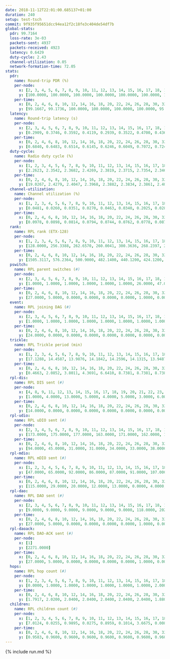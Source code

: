 ```yaml
---
date: 2018-11-12T22:01:00.685137+01:00
duration: 240
setup: test-tsch
commit: 9f935f95651dcc94ea12f2c18fe3c404de54df7b
global-stats:
  pdr: 99.7164
  loss-rate: 3e-03
  packets-sent: 4937
  packets-received: 4923
  latency: 0.6429
  duty-cycle: 2.43
  channel-utilization: 0.05
  network-formation-time: 72.05
stats:
  pdr:
    name: Round-trip PDR (%)
    per-node:
      x: [2, 3, 4, 5, 6, 7, 8, 9, 10, 11, 12, 13, 14, 15, 16, 17, 18, 19, 20, 21, 22, 23, 24, 25]
      y: [100.0000, 100.0000, 100.0000, 100.0000, 100.0000, 100.0000, 100.0000, 100.0000, 100.0000, 100.0000, 99.1150, 100.0000, 99.4444, 100.0000, 100.0000, 98.9247, 99.5238, 99.5283, 100.0000, 99.5536, 100.0000, 98.2955, 99.0196, 99.5349]
    per-time:
      x: [0, 2, 4, 6, 8, 10, 12, 14, 16, 18, 20, 22, 24, 26, 28, 30, 32, 34, 36, 38, 40, 42, 44, 46, 48, 50, 52, 54, 56, 58, 60, 62, 64, 66, 68, 70, 72, 74, 76, 78, 80, 82]
      y: [99.1667, 99.1736, 100.0000, 100.0000, 100.0000, 100.0000, 95.8333, 100.0000, 95.8333, 100.0000, 100.0000, 100.0000, 100.0000, 99.1667, 100.0000, 100.0000, 100.0000, 100.0000, 100.0000, 99.1667, 100.0000, 100.0000, 100.0000, 100.0000, 100.0000, 100.0000, 100.0000, 100.0000, 100.0000, 100.0000, 100.0000, 100.0000, 100.0000, 100.0000, 100.0000, 100.0000, 100.0000, 100.0000, 100.0000, 100.0000, 100.0000, 100.0000]
  latency:
    name: Round-trip latency (s)
    per-node:
      x: [2, 3, 4, 5, 6, 7, 8, 9, 10, 11, 12, 13, 14, 15, 16, 17, 18, 19, 20, 21, 22, 23, 24, 25]
      y: [0.2909, 0.3746, 0.3592, 0.4119, 0.2939, 0.3522, 0.4700, 0.4365, 0.2746, 0.6470, 0.5311, 0.5537, 0.7652, 0.6480, 0.6055, 0.8280, 0.8929, 0.8712, 0.7733, 0.8921, 0.9397, 1.1043, 1.0934, 1.0947]
    per-time:
      x: [0, 2, 4, 6, 8, 10, 12, 14, 16, 18, 20, 22, 24, 26, 28, 30, 32, 34, 36, 38, 40, 42, 44, 46, 48, 50, 52, 54, 56, 58, 60, 62, 64, 66, 68, 70, 72, 74, 76, 78, 80, 82]
      y: [0.6840, 0.6483, 0.6514, 0.6145, 0.6246, 0.6049, 0.7072, 0.7244, 0.6780, 0.7000, 0.6380, 0.6536, 0.6919, 0.6854, 0.7438, 0.6715, 0.6943, 0.6326, 0.6768, 0.5961, 0.5762, 0.5664, 0.5972, 0.6198, 0.5823, 0.6870, 0.6001, 0.5678, 0.6322, 0.6274, 0.6258, 0.6491, 0.6159, 0.6704, 0.5942, 0.6575, 0.6254, 0.6241, 0.6620, 0.6664, 0.6041, 0.5926]
  duty-cycle:
    name: Radio duty cycle (%)
    per-node:
      x: [1, 2, 3, 4, 5, 6, 7, 8, 9, 10, 11, 12, 13, 14, 15, 16, 17, 18, 19, 20, 21, 22, 23, 24, 25]
      y: [2.2623, 2.3542, 2.3682, 2.4269, 2.3819, 2.3715, 2.7354, 2.3467, 2.4622, 2.5274, 2.4298, 2.4623, 2.4246, 2.4214, 2.5495, 2.5717, 2.3936, 2.4605, 2.4341, 2.5126, 2.4600, 2.5052, 2.6004, 2.5023, 2.6115]
    per-time:
      x: [0, 2, 4, 6, 8, 10, 12, 14, 16, 18, 20, 22, 24, 26, 28, 30, 32, 34, 36, 38, 40, 42, 44, 46, 48, 50, 52, 54, 56, 58, 60, 62, 64, 66, 68, 70, 72, 74, 76, 78, 80, 82, 84, 86, 88, 90, 92, 94, 96, 98, 100, 102, 104, 106, 108, 110, 112, 114, 116, 118, 120, 122, 124, 126, 128, 130, 132, 134, 136, 138, 140, 142, 144, 146, 148, 150, 152, 154, 156, 158, 160, 162, 164, 166, 168, 170, 172, 174, 176, 178, 180, 182, 184, 186, 188, 190, 192, 194, 196, 198, 200, 202, 204, 206, 208, 210, 212, 214, 216, 218, 220, 222, 224, 226, 228, 230, 232, 234, 236, 238, 240]
      y: [19.0267, 2.4279, 2.4047, 2.3968, 2.3882, 2.3834, 2.3861, 2.4015, 2.3857, 2.3811, 2.3914, 2.3962, 2.3954, 2.3974, 2.4389, 2.4155, 2.3976, 2.4059, 2.3897, 2.3978, 2.3837, 2.3669, 2.3829, 2.3875, 2.3791, 2.3883, 2.3953, 2.3769, 2.3782, 2.3954, 2.3846, 2.4011, 2.3924, 2.3967, 2.3915, 2.3866, 2.3880, 2.3781, 2.3951, 2.3932, 2.3845, 2.2679, 2.1859, 2.2321, 2.3992, 2.4214, 2.4453, 2.4992, 2.5446, 2.5211, 2.5419, 2.5906, 2.5934, 2.5540, 2.5698, 2.4925, 2.4691, 2.3981, 2.2817, 2.2684, 2.2662, 2.2643, 2.2656, 2.2584, 2.2669, 2.2636, 2.2518, 2.2592, 2.2560, 2.2579, 2.2651, 2.2841, 2.2635, 2.2625, 2.2564, 2.2550, 2.2626, 2.2583, 2.2537, 2.2620, 2.2613, 2.2603, 2.2661, 2.2578, 2.2527, 2.2753, 2.2678, 2.2589, 2.2622, 2.2651, 2.2681, 2.2608, 2.2607, 2.2573, 2.2638, 2.2584, 2.2619, 2.2643, 2.2636, 2.2624, 2.2736, 2.2560, 2.2521, 2.2605, 2.2604, 2.2605, 2.2599, 2.2642, 2.2644, 2.2598, 2.2570, 2.2556, 2.2637, 2.2550, 2.2775, 2.2586, 2.2630, 2.2698, 2.2615, 2.2562, 2.2666]
  channel-utilization:
    name: Channel utilization (%)
    per-node:
      x: [1, 2, 3, 4, 5, 6, 7, 8, 9, 10, 11, 12, 13, 14, 15, 16, 17, 18, 19, 20, 21, 22, 23, 24, 25]
      y: [0.0481, 0.0260, 0.0351, 0.0270, 0.0463, 0.0340, 0.2025, 0.0289, 0.0318, 0.0637, 0.0309, 0.0707, 0.0523, 0.0361, 0.0462, 0.0845, 0.0393, 0.0672, 0.0315, 0.0319, 0.0419, 0.0334, 0.0267, 0.0267, 0.0260]
    per-time:
      x: [0, 2, 4, 6, 8, 10, 12, 14, 16, 18, 20, 22, 24, 26, 28, 30, 32, 34, 36, 38, 40, 42, 44, 46, 48, 50, 52, 54, 56, 58, 60, 62, 64, 66, 68, 70, 72, 74, 76, 78, 80, 82, 84, 86, 88, 90, 92, 94, 96, 98, 100, 102, 104, 106, 108, 110, 112, 114, 116, 118, 120, 122, 124, 126, 128, 130, 132, 134, 136, 138, 140, 142, 144, 146, 148, 150, 152, 154, 156, 158, 160, 162, 164, 166, 168, 170, 172, 174, 176, 178, 180, 182, 184, 186, 188, 190, 192, 194, 196, 198, 200, 202, 204, 206, 208, 210, 212, 214, 216, 218, 220, 222, 224, 226, 228, 230, 232, 234, 236, 238, 240]
      y: [0.0978, 0.0898, 0.0814, 0.0794, 0.0744, 0.0762, 0.0778, 0.0872, 0.0775, 0.0794, 0.0798, 0.0812, 0.0817, 0.0798, 0.0992, 0.0899, 0.0811, 0.0860, 0.0805, 0.0817, 0.0770, 0.0687, 0.0760, 0.0775, 0.0749, 0.0773, 0.0815, 0.0751, 0.0747, 0.0829, 0.0774, 0.0843, 0.0789, 0.0830, 0.0805, 0.0787, 0.0792, 0.0753, 0.0835, 0.0806, 0.0755, 0.0468, 0.0157, 0.0395, 0.0692, 0.0801, 0.0848, 0.1080, 0.1247, 0.1223, 0.1312, 0.1516, 0.1564, 0.1364, 0.1414, 0.1104, 0.0988, 0.0641, 0.0210, 0.0189, 0.0182, 0.0178, 0.0215, 0.0182, 0.0192, 0.0183, 0.0161, 0.0176, 0.0168, 0.0182, 0.0197, 0.0272, 0.0188, 0.0191, 0.0180, 0.0171, 0.0199, 0.0179, 0.0166, 0.0183, 0.0186, 0.0184, 0.0196, 0.0176, 0.0169, 0.0247, 0.0223, 0.0180, 0.0190, 0.0194, 0.0213, 0.0185, 0.0197, 0.0181, 0.0206, 0.0186, 0.0192, 0.0194, 0.0187, 0.0192, 0.0231, 0.0180, 0.0162, 0.0190, 0.0193, 0.0184, 0.0189, 0.0192, 0.0190, 0.0184, 0.0181, 0.0173, 0.0200, 0.0169, 0.0256, 0.0174, 0.0186, 0.0220, 0.0197, 0.0177, 0.0207]
  rank:
    name: RPL rank (ETX-128)
    per-node:
      x: [1, 2, 3, 4, 5, 6, 7, 8, 9, 10, 11, 12, 13, 14, 15, 16, 17, 18, 19, 20, 21, 22, 23, 24, 25]
      y: [128.0000, 256.3388, 262.6570, 260.0041, 300.3636, 268.2397, 271.0620, 5622.4688, 9286.3981, 290.9876, 7149.6109, 5086.9101, 6472.4880, 9444.1498, 7741.4473, 2457.3205, 6835.2968, 6944.8547, 4538.0323, 10019.4877, 3775.5265, 8643.9316, 8103.8927, 8636.5248, 9759.6013]
    per-time:
      x: [0, 2, 4, 6, 8, 10, 12, 14, 16, 18, 20, 22, 24, 26, 28, 30, 32, 34, 36, 38, 40, 42, 44, 46, 48, 50, 52, 54, 56, 58, 60, 62, 64, 66, 68, 70, 72, 74, 76, 78, 80, 82, 84, 86, 88, 90, 92, 94, 96, 98, 100, 102, 104, 106, 108, 110, 112, 114, 116, 118, 120, 122, 124, 126, 128, 130, 132, 134, 136, 138, 140, 142, 144, 146, 148, 150, 152, 154, 156, 158, 160, 162, 164, 166, 168, 170, 172, 174, 176, 178, 180, 182, 184, 186, 188, 190, 192, 194, 196, 198, 200, 202, 204, 206, 208, 210, 212, 214, 216, 218, 220, 222, 224, 226, 228, 230, 232, 234, 236, 238, 240]
      y: [1505.3117, 576.2364, 500.9000, 482.1400, 440.1200, 424.1200, 428.1765, 478.6600, 464.3137, 486.7843, 493.3600, 490.2453, 472.2000, 477.9608, 455.4423, 455.6000, 456.9200, 453.4510, 438.0577, 435.5769, 424.6400, 423.5882, 423.3200, 425.4902, 420.5000, 419.6000, 416.4000, 419.1200, 420.7200, 418.1400, 417.2800, 428.8235, 421.1200, 421.5098, 417.7800, 417.6200, 417.8000, 416.3200, 419.5882, 420.0000, 421.1000, 223.2727, 168.8768, 1800.5442, 2859.1071, 4324.2517, 19478.1685, 17567.2427, 20085.2478, 22199.3684, 20359.6094, 23375.4459, 23989.1224, 23322.5597, 25875.2411, 25612.3950, 31221.3909, 4744.0260, 478.9600, 473.6400, 471.7600, 469.4800, 463.9259, 461.8600, 461.0200, 458.3000, 457.0600, 456.7400, 455.3000, 454.6863, 451.2400, 447.6800, 447.4600, 455.5577, 444.7600, 443.6800, 442.7800, 441.6471, 441.3600, 441.0200, 439.8400, 439.0800, 437.9600, 436.3400, 437.2800, 442.7647, 434.4314, 432.5600, 431.6400, 434.9020, 431.4200, 430.7000, 432.3462, 430.6667, 428.9804, 430.0769, 422.0196, 419.1800, 418.9600, 418.6000, 419.1200, 419.4000, 421.1176, 422.5385, 419.4000, 420.6800, 421.2400, 421.2200, 421.6000, 421.2800, 421.8200, 422.6400, 425.1400, 429.7692, 424.1200, 423.2000, 426.5686, 432.4423, 426.7843, 422.1600, 421.5600]
  pswitch:
    name: RPL parent switches (#)
    per-node:
      x: [2, 3, 4, 5, 6, 7, 8, 9, 10, 11, 12, 13, 14, 15, 16, 17, 18, 19, 20, 21, 22, 23, 24, 25]
      y: [1.0000, 1.0000, 1.0000, 1.0000, 1.0000, 1.0000, 26.0000, 47.0000, 1.0000, 40.0000, 21.0000, 28.0000, 47.0000, 41.0000, 11.0000, 41.0000, 32.0000, 24.0000, 43.0000, 14.0000, 35.0000, 28.0000, 35.0000, 33.0000]
    per-time:
      x: [0, 2, 4, 6, 8, 10, 12, 14, 16, 18, 20, 22, 24, 26, 28, 30, 32, 34, 36, 38, 40, 42, 44, 46, 48, 50, 52, 54, 56, 58, 60, 62, 64, 66, 68, 70, 72, 74, 76, 78, 80, 82, 84, 86, 88, 90, 92, 94, 96, 98, 100, 102, 104, 106, 108, 110, 112, 114, 116, 118, 120, 122, 124, 126, 128, 130, 132, 134, 136, 138, 140, 142, 144, 146, 148, 150, 152, 154, 156, 158, 160, 162, 164, 166, 168, 170, 172, 174, 176, 178, 180, 182, 184, 186, 188, 190, 192, 194, 196, 198, 200, 202, 204, 206, 208, 210, 212, 214, 216, 218, 220, 222, 224, 226, 228, 230, 232, 234, 236]
      y: [27.0000, 5.0000, 0.0000, 0.0000, 0.0000, 0.0000, 1.0000, 0.0000, 1.0000, 1.0000, 0.0000, 3.0000, 0.0000, 1.0000, 2.0000, 0.0000, 0.0000, 1.0000, 2.0000, 2.0000, 0.0000, 1.0000, 0.0000, 1.0000, 0.0000, 0.0000, 0.0000, 0.0000, 0.0000, 0.0000, 0.0000, 1.0000, 0.0000, 1.0000, 0.0000, 0.0000, 0.0000, 0.0000, 1.0000, 0.0000, 0.0000, 0.0000, 0.0000, 5.0000, 16.0000, 16.0000, 17.0000, 29.0000, 32.0000, 33.0000, 46.0000, 51.0000, 48.0000, 45.0000, 48.0000, 35.0000, 31.0000, 23.0000, 0.0000, 0.0000, 0.0000, 0.0000, 4.0000, 0.0000, 0.0000, 0.0000, 0.0000, 0.0000, 0.0000, 1.0000, 0.0000, 0.0000, 0.0000, 2.0000, 0.0000, 0.0000, 0.0000, 1.0000, 0.0000, 0.0000, 0.0000, 0.0000, 0.0000, 0.0000, 0.0000, 1.0000, 1.0000, 0.0000, 0.0000, 1.0000, 0.0000, 0.0000, 2.0000, 1.0000, 1.0000, 2.0000, 1.0000, 0.0000, 0.0000, 0.0000, 0.0000, 0.0000, 1.0000, 2.0000, 0.0000, 0.0000, 0.0000, 0.0000, 0.0000, 0.0000, 0.0000, 0.0000, 0.0000, 2.0000, 0.0000, 0.0000, 1.0000, 2.0000, 1.0000]
  event:
    name: RPL joining DAG (#)
    per-node:
      x: [2, 3, 4, 5, 6, 7, 8, 9, 10, 11, 12, 13, 14, 15, 16, 17, 18, 19, 20, 21, 22, 23, 24, 25]
      y: [1.0000, 1.0000, 1.0000, 1.0000, 1.0000, 1.0000, 1.0000, 1.0000, 1.0000, 1.0000, 1.0000, 1.0000, 1.0000, 1.0000, 1.0000, 1.0000, 1.0000, 1.0000, 1.0000, 1.0000, 1.0000, 2.0000, 2.0000, 2.0000]
    per-time:
      x: [0, 2, 4, 6, 8, 10, 12, 14, 16, 18, 20, 22, 24, 26, 28, 30, 32, 34, 36, 38, 40, 42, 44, 46, 48, 50, 52, 54, 56, 58, 60, 62, 64, 66, 68, 70, 72, 74, 76, 78, 80, 82, 84, 86, 88, 90, 92, 94, 96, 98, 100, 102, 104, 106, 108, 110, 112, 114]
      y: [24.0000, 0.0000, 0.0000, 0.0000, 0.0000, 0.0000, 0.0000, 0.0000, 0.0000, 0.0000, 0.0000, 0.0000, 0.0000, 0.0000, 0.0000, 0.0000, 0.0000, 0.0000, 0.0000, 0.0000, 0.0000, 0.0000, 0.0000, 0.0000, 0.0000, 0.0000, 0.0000, 0.0000, 0.0000, 0.0000, 0.0000, 0.0000, 0.0000, 0.0000, 0.0000, 0.0000, 0.0000, 0.0000, 0.0000, 0.0000, 0.0000, 0.0000, 0.0000, 0.0000, 0.0000, 0.0000, 0.0000, 0.0000, 0.0000, 0.0000, 0.0000, 0.0000, 0.0000, 0.0000, 0.0000, 0.0000, 0.0000, 3.0000]
  trickle:
    name: RPL Trickle period (min)
    per-node:
      x: [1, 2, 3, 4, 5, 6, 7, 8, 9, 10, 11, 12, 13, 14, 15, 16, 17, 18, 19, 20, 21, 22, 23, 24, 25]
      y: [17.1288, 14.4587, 13.9876, 14.1842, 14.2596, 14.1315, 13.9487, 11.7819, 16.0833, 13.9191, 11.0032, 12.3275, 11.7299, 10.2636, 11.1122, 13.5010, 11.1779, 11.4799, 12.2442, 10.5278, 12.8385, 11.0105, 11.9677, 11.2489, 15.9515]
    per-time:
      x: [0, 2, 4, 6, 8, 10, 12, 14, 16, 18, 20, 22, 24, 26, 28, 30, 32, 34, 36, 38, 40, 42, 44, 46, 48, 50, 52, 54, 56, 58, 60, 62, 64, 66, 68, 70, 72, 74, 76, 78, 80, 82, 84, 86, 88, 90, 92, 94, 96, 98, 100, 102, 104, 106, 108, 110, 112, 114, 116, 118, 120, 122, 124, 126, 128, 130, 132, 134, 136, 138, 140, 142, 144, 146, 148, 150, 152, 154, 156, 158, 160, 162, 164, 166, 168, 170, 172, 174, 176, 178, 180, 182, 184, 186, 188, 190, 192, 194, 196, 198, 200, 202, 204, 206, 208, 210, 212, 214, 216, 218, 220, 222, 224, 226, 228, 230, 232, 234, 236, 238, 240]
      y: [0.4663, 2.0852, 3.8011, 4.3691, 6.6410, 8.7381, 8.7381, 8.7381, 10.2802, 17.4763, 17.4763, 17.4763, 17.4763, 17.4763, 17.4763, 17.4763, 17.4763, 17.4763, 17.4763, 17.4763, 17.4763, 17.4763, 17.4763, 17.4763, 17.4763, 17.4763, 17.4763, 17.4763, 17.4763, 17.4763, 17.4763, 17.4763, 17.4763, 17.4763, 17.4763, 17.4763, 17.4763, 17.4763, 17.4763, 17.4763, 17.4763, 17.4763, 17.4763, 16.8607, 15.5457, 14.0429, 4.1044, 3.5194, 3.3626, 3.3624, 2.8272, 2.6984, 2.2639, 1.7474, 1.6655, 1.6212, 1.5974, 1.0719, 2.2501, 3.9322, 4.5438, 7.1653, 8.7381, 8.7381, 8.9129, 11.5343, 17.4763, 17.4763, 17.4763, 17.4763, 17.4763, 17.4763, 17.4763, 17.4763, 17.4763, 17.4763, 17.4763, 17.4763, 17.4763, 17.4763, 17.4763, 17.4763, 17.4763, 17.4763, 17.4763, 17.4763, 17.4763, 17.4763, 17.4763, 17.4763, 17.4763, 17.4763, 17.4763, 17.4763, 17.4763, 17.4763, 17.4763, 17.4763, 17.4763, 17.4763, 17.4763, 17.4763, 17.4763, 17.4763, 17.4763, 17.4763, 17.4763, 17.4763, 17.4763, 17.4763, 17.4763, 17.4763, 17.4763, 17.4763, 17.4763, 17.4763, 17.4763, 17.4763, 17.4763, 17.4763, 17.4763]
  rpl-dis:
    name: RPL DIS sent (#)
    per-node:
      x: [4, 8, 9, 11, 12, 13, 14, 15, 16, 17, 18, 19, 20, 21, 22, 23, 24, 25]
      y: [1.0000, 4.0000, 13.0000, 5.0000, 4.0000, 5.0000, 3.0000, 6.0000, 3.0000, 2.0000, 4.0000, 9.0000, 9.0000, 9.0000, 15.0000, 23.0000, 23.0000, 24.0000]
    per-time:
      x: [0, 2, 4, 6, 8, 10, 12, 14, 16, 18, 20, 22, 24, 26, 28, 30, 32, 34, 36, 38, 40, 42, 44, 46, 48, 50, 52, 54, 56, 58, 60, 62, 64, 66, 68, 70, 72, 74, 76, 78, 80, 82, 84, 86, 88, 90, 92, 94, 96, 98, 100, 102, 104, 106, 108, 110, 112, 114]
      y: [14.0000, 0.0000, 0.0000, 0.0000, 0.0000, 0.0000, 0.0000, 0.0000, 0.0000, 0.0000, 0.0000, 0.0000, 0.0000, 0.0000, 0.0000, 0.0000, 0.0000, 0.0000, 0.0000, 0.0000, 0.0000, 0.0000, 0.0000, 0.0000, 0.0000, 0.0000, 0.0000, 0.0000, 0.0000, 0.0000, 0.0000, 0.0000, 0.0000, 0.0000, 0.0000, 0.0000, 0.0000, 0.0000, 0.0000, 0.0000, 0.0000, 0.0000, 0.0000, 3.0000, 4.0000, 1.0000, 2.0000, 3.0000, 6.0000, 2.0000, 6.0000, 7.0000, 6.0000, 23.0000, 24.0000, 22.0000, 32.0000, 7.0000]
  rpl-udio:
    name: RPL uDIO sent (#)
    per-node:
      x: [2, 3, 4, 5, 6, 7, 8, 9, 10, 11, 12, 13, 14, 15, 16, 17, 18, 19, 20, 21, 22, 23, 24, 25]
      y: [173.0000, 175.0000, 177.0000, 163.0000, 171.0000, 162.0000, 187.0000, 195.0000, 166.0000, 187.0000, 184.0000, 208.0000, 198.0000, 211.0000, 161.0000, 183.0000, 173.0000, 171.0000, 187.0000, 163.0000, 178.0000, 175.0000, 157.0000, 160.0000]
    per-time:
      x: [0, 2, 4, 6, 8, 10, 12, 14, 16, 18, 20, 22, 24, 26, 28, 30, 32, 34, 36, 38, 40, 42, 44, 46, 48, 50, 52, 54, 56, 58, 60, 62, 64, 66, 68, 70, 72, 74, 76, 78, 80, 82, 84, 86, 88, 90, 92, 94, 96, 98, 100, 102, 104, 106, 108, 110, 112, 114, 116, 118, 120, 122, 124, 126, 128, 130, 132, 134, 136, 138, 140, 142, 144, 146, 148, 150, 152, 154, 156, 158, 160, 162, 164, 166, 168, 170, 172, 174, 176, 178, 180, 182, 184, 186, 188, 190, 192, 194, 196, 198, 200, 202, 204, 206, 208, 210, 212, 214, 216, 218, 220, 222, 224, 226, 228, 230, 232, 234, 236, 238, 240]
      y: [94.0000, 45.0000, 31.0000, 31.0000, 34.0000, 33.0000, 38.0000, 37.0000, 32.0000, 37.0000, 34.0000, 32.0000, 33.0000, 33.0000, 38.0000, 35.0000, 32.0000, 30.0000, 34.0000, 33.0000, 33.0000, 34.0000, 32.0000, 32.0000, 34.0000, 31.0000, 33.0000, 29.0000, 31.0000, 32.0000, 32.0000, 34.0000, 36.0000, 33.0000, 27.0000, 34.0000, 32.0000, 34.0000, 33.0000, 36.0000, 32.0000, 32.0000, 35.0000, 36.0000, 34.0000, 47.0000, 35.0000, 53.0000, 51.0000, 49.0000, 56.0000, 31.0000, 29.0000, 45.0000, 42.0000, 26.0000, 28.0000, 54.0000, 31.0000, 35.0000, 30.0000, 31.0000, 38.0000, 31.0000, 40.0000, 33.0000, 31.0000, 38.0000, 28.0000, 34.0000, 38.0000, 28.0000, 33.0000, 29.0000, 35.0000, 35.0000, 36.0000, 33.0000, 29.0000, 36.0000, 32.0000, 39.0000, 38.0000, 35.0000, 31.0000, 34.0000, 37.0000, 37.0000, 36.0000, 48.0000, 38.0000, 29.0000, 36.0000, 32.0000, 31.0000, 34.0000, 29.0000, 47.0000, 33.0000, 38.0000, 33.0000, 32.0000, 36.0000, 31.0000, 34.0000, 37.0000, 40.0000, 31.0000, 34.0000, 31.0000, 33.0000, 34.0000, 51.0000, 29.0000, 31.0000, 32.0000, 34.0000, 36.0000, 29.0000, 44.0000, 14.0000]
  rpl-mdio:
    name: RPL mDIO sent (#)
    per-node:
      x: [1, 2, 3, 4, 5, 6, 7, 8, 9, 10, 11, 12, 13, 14, 15, 16, 17, 18, 19, 20, 21, 22, 23, 24, 25]
      y: [47.0000, 65.0000, 92.0000, 86.0000, 87.0000, 91.0000, 107.0000, 58.0000, 26.0000, 114.0000, 40.0000, 69.0000, 61.0000, 27.0000, 38.0000, 88.0000, 40.0000, 69.0000, 77.0000, 29.0000, 94.0000, 45.0000, 43.0000, 29.0000, 26.0000]
    per-time:
      x: [0, 2, 4, 6, 8, 10, 12, 14, 16, 18, 20, 22, 24, 26, 28, 30, 32, 34, 36, 38, 40, 42, 44, 46, 48, 50, 52, 54, 56, 58, 60, 62, 64, 66, 68, 70, 72, 74, 76, 78, 80, 82, 84, 86, 88, 90, 92, 94, 96, 98, 100, 102, 104, 106, 108, 110, 112, 114, 116, 118, 120, 122, 124, 126, 128, 130, 132, 134, 136, 138, 140, 142, 144, 146, 148, 150, 152, 154, 156, 158, 160, 162, 164, 166, 168, 170, 172, 174, 176, 178, 180, 182, 184, 186, 188, 190, 192, 194, 196, 198, 200, 202, 204, 206, 208, 210, 212, 214, 216, 218, 220, 222, 224, 226, 228, 230, 232, 234, 236]
      y: [115.0000, 29.0000, 20.0000, 12.0000, 13.0000, 0.0000, 4.0000, 8.0000, 12.0000, 1.0000, 0.0000, 0.0000, 0.0000, 5.0000, 6.0000, 2.0000, 8.0000, 4.0000, 0.0000, 0.0000, 0.0000, 0.0000, 6.0000, 4.0000, 3.0000, 10.0000, 2.0000, 0.0000, 0.0000, 0.0000, 1.0000, 5.0000, 8.0000, 4.0000, 7.0000, 0.0000, 0.0000, 0.0000, 0.0000, 4.0000, 4.0000, 8.0000, 7.0000, 34.0000, 64.0000, 57.0000, 68.0000, 80.0000, 106.0000, 51.0000, 56.0000, 52.0000, 59.0000, 62.0000, 82.0000, 65.0000, 61.0000, 93.0000, 29.0000, 18.0000, 14.0000, 10.0000, 1.0000, 2.0000, 10.0000, 12.0000, 0.0000, 0.0000, 0.0000, 0.0000, 6.0000, 7.0000, 6.0000, 5.0000, 1.0000, 0.0000, 0.0000, 1.0000, 0.0000, 8.0000, 4.0000, 2.0000, 9.0000, 1.0000, 0.0000, 0.0000, 0.0000, 4.0000, 8.0000, 4.0000, 6.0000, 3.0000, 0.0000, 0.0000, 0.0000, 0.0000, 4.0000, 7.0000, 7.0000, 3.0000, 4.0000, 0.0000, 0.0000, 0.0000, 0.0000, 4.0000, 3.0000, 6.0000, 8.0000, 4.0000, 0.0000, 0.0000, 0.0000, 0.0000, 4.0000, 4.0000, 7.0000, 7.0000, 3.0000]
  rpl-dao:
    name: RPL DAO sent (#)
    per-node:
      x: [2, 3, 4, 5, 6, 7, 8, 9, 10, 11, 12, 13, 14, 15, 16, 17, 18, 19, 20, 21, 22, 23, 24, 25]
      y: [9.0000, 9.0000, 9.0000, 9.0000, 9.0000, 9.0000, 118.0000, 202.0000, 10.0000, 170.0000, 91.0000, 126.0000, 220.0000, 173.0000, 46.0000, 160.0000, 133.0000, 89.0000, 208.0000, 56.0000, 165.0000, 126.0000, 160.0000, 159.0000]
    per-time:
      x: [0, 2, 4, 6, 8, 10, 12, 14, 16, 18, 20, 22, 24, 26, 28, 30, 32, 34, 36, 38, 40, 42, 44, 46, 48, 50, 52, 54, 56, 58, 60, 62, 64, 66, 68, 70, 72, 74, 76, 78, 80, 82, 84, 86, 88, 90, 92, 94, 96, 98, 100, 102, 104, 106, 108, 110, 112, 114, 116, 118, 120, 122, 124, 126, 128, 130, 132, 134, 136, 138, 140, 142, 144, 146, 148, 150, 152, 154, 156, 158, 160, 162, 164, 166, 168, 170, 172, 174, 176, 178, 180, 182, 184, 186, 188, 190, 192, 194, 196, 198, 200, 202, 204, 206, 208, 210, 212, 214, 216, 218, 220, 222, 224, 226, 228, 230, 232, 234, 236, 238]
      y: [27.0000, 5.0000, 0.0000, 0.0000, 0.0000, 0.0000, 1.0000, 0.0000, 1.0000, 1.0000, 0.0000, 3.0000, 0.0000, 1.0000, 15.0000, 1.0000, 1.0000, 1.0000, 2.0000, 2.0000, 0.0000, 2.0000, 0.0000, 2.0000, 0.0000, 0.0000, 2.0000, 0.0000, 9.0000, 4.0000, 0.0000, 2.0000, 2.0000, 2.0000, 1.0000, 2.0000, 0.0000, 1.0000, 2.0000, 0.0000, 2.0000, 0.0000, 6.0000, 48.0000, 71.0000, 84.0000, 98.0000, 138.0000, 164.0000, 155.0000, 201.0000, 235.0000, 238.0000, 211.0000, 218.0000, 197.0000, 155.0000, 42.0000, 0.0000, 0.0000, 0.0000, 0.0000, 4.0000, 0.0000, 0.0000, 0.0000, 0.0000, 0.0000, 0.0000, 1.0000, 0.0000, 19.0000, 0.0000, 2.0000, 0.0000, 0.0000, 4.0000, 1.0000, 0.0000, 0.0000, 0.0000, 0.0000, 0.0000, 1.0000, 0.0000, 14.0000, 5.0000, 0.0000, 1.0000, 1.0000, 3.0000, 1.0000, 2.0000, 1.0000, 1.0000, 2.0000, 1.0000, 0.0000, 0.0000, 3.0000, 11.0000, 0.0000, 1.0000, 2.0000, 0.0000, 1.0000, 1.0000, 2.0000, 1.0000, 2.0000, 0.0000, 0.0000, 0.0000, 3.0000, 12.0000, 1.0000, 1.0000, 3.0000, 2.0000, 1.0000]
  rpl-daoack:
    name: RPL DAO-ACK sent (#)
    per-node:
      x: [1]
      y: [2271.0000]
    per-time:
      x: [0, 2, 4, 6, 8, 10, 12, 14, 16, 18, 20, 22, 24, 26, 28, 30, 32, 34, 36, 38, 40, 42, 44, 46, 48, 50, 52, 54, 56, 58, 60, 62, 64, 66, 68, 70, 72, 74, 76, 78, 80, 82, 84, 86, 88, 90, 92, 94, 96, 98, 100, 102, 104, 106, 108, 110, 112, 114, 116, 118, 120, 122, 124, 126, 128, 130, 132, 134, 136, 138, 140, 142, 144, 146, 148, 150, 152, 154, 156, 158, 160, 162, 164, 166, 168, 170, 172, 174, 176, 178, 180, 182, 184, 186, 188, 190, 192, 194, 196, 198, 200, 202, 204, 206, 208, 210, 212, 214, 216, 218, 220, 222, 224, 226, 228, 230, 232, 234, 236, 238]
      y: [27.0000, 5.0000, 0.0000, 0.0000, 0.0000, 0.0000, 1.0000, 0.0000, 1.0000, 1.0000, 0.0000, 3.0000, 0.0000, 1.0000, 15.0000, 1.0000, 1.0000, 1.0000, 2.0000, 2.0000, 0.0000, 2.0000, 0.0000, 2.0000, 0.0000, 0.0000, 2.0000, 0.0000, 10.0000, 3.0000, 0.0000, 2.0000, 2.0000, 2.0000, 1.0000, 2.0000, 0.0000, 1.0000, 2.0000, 0.0000, 2.0000, 0.0000, 0.0000, 16.0000, 44.0000, 79.0000, 93.0000, 134.0000, 160.0000, 148.0000, 181.0000, 214.0000, 201.0000, 200.0000, 214.0000, 192.0000, 150.0000, 40.0000, 0.0000, 0.0000, 0.0000, 0.0000, 4.0000, 0.0000, 0.0000, 0.0000, 0.0000, 0.0000, 0.0000, 1.0000, 0.0000, 19.0000, 0.0000, 2.0000, 0.0000, 0.0000, 4.0000, 1.0000, 0.0000, 0.0000, 0.0000, 0.0000, 0.0000, 1.0000, 0.0000, 14.0000, 5.0000, 0.0000, 1.0000, 1.0000, 3.0000, 1.0000, 2.0000, 1.0000, 1.0000, 2.0000, 1.0000, 0.0000, 0.0000, 3.0000, 11.0000, 0.0000, 1.0000, 2.0000, 0.0000, 1.0000, 1.0000, 2.0000, 1.0000, 2.0000, 0.0000, 0.0000, 0.0000, 3.0000, 12.0000, 1.0000, 1.0000, 3.0000, 2.0000, 1.0000]
  hops:
    name: RPL hop count (#)
    per-node:
      x: [1, 2, 3, 4, 5, 6, 7, 8, 9, 10, 11, 12, 13, 14, 15, 16, 17, 18, 19, 20, 21, 22, 23, 24, 25]
      y: [0.0000, 1.0000, 1.0000, 1.0000, 1.0000, 1.0000, 1.0000, 2.0000, 2.1027, 1.0000, 2.0007, 1.9889, 2.0033, 2.2539, 2.0092, 2.0033, 2.0897, 2.9941, 3.0052, 3.3809, 3.0000, 3.0111, 3.9961, 4.0209, 4.1565]
    per-time:
      x: [0, 2, 4, 6, 8, 10, 12, 14, 16, 18, 20, 22, 24, 26, 28, 30, 32, 34, 36, 38, 40, 42, 44, 46, 48, 50, 52, 54, 56, 58, 60, 62, 64, 66, 68, 70, 72, 74, 76, 78, 80, 82, 84, 86, 88, 90, 92, 94, 96, 98, 100, 102, 104, 106, 108, 110, 112, 114, 116, 118, 120, 122, 124, 126, 128, 130, 132, 134, 136, 138, 140, 142, 144, 146, 148, 150, 152, 154, 156, 158, 160, 162, 164, 166, 168, 170, 172, 174, 176, 178, 180, 182, 184, 186, 188, 190, 192, 194, 196, 198, 200, 202, 204, 206, 208, 210, 212, 214, 216, 218, 220, 222, 224, 226, 228, 230, 232, 234, 236, 238, 240]
      y: [1.7917, 2.0200, 2.0400, 2.0400, 2.0400, 2.0400, 2.0400, 1.8800, 1.8800, 2.0000, 2.1200, 2.1200, 2.0800, 2.0800, 2.1400, 2.1600, 2.1600, 2.1400, 2.1200, 2.1000, 2.0800, 2.0800, 2.0800, 2.0800, 2.0800, 2.0800, 2.0800, 2.0800, 2.0800, 2.0800, 2.0800, 2.0800, 2.0800, 2.0800, 2.0800, 2.0800, 2.0800, 2.0800, 2.0800, 2.0800, 2.0800, 2.0800, 2.0800, 2.1091, 2.1662, 2.2409, 2.1600, 2.2000, 2.2800, 2.2200, 2.2400, 2.3600, 2.2800, 2.1600, 2.1800, 2.0400, 2.0400, 2.1200, 2.1200, 2.1200, 2.1200, 2.1200, 2.1200, 2.1200, 2.1200, 2.1200, 2.1200, 2.1200, 2.1200, 2.1200, 2.1200, 2.1200, 2.1200, 2.1200, 2.1200, 2.1200, 2.1200, 2.1200, 2.1200, 2.1200, 2.1200, 2.1200, 2.1200, 2.1200, 2.1200, 2.1200, 2.1200, 2.1200, 2.1200, 2.1200, 2.1200, 2.1200, 2.1200, 2.1200, 2.1200, 2.1200, 2.1200, 2.1200, 2.1200, 2.1200, 2.1200, 2.1200, 2.1200, 2.1200, 2.1200, 2.1200, 2.1200, 2.1200, 2.1200, 2.1200, 2.1200, 2.1200, 2.1200, 2.1200, 2.1200, 2.1200, 2.1200, 2.1200, 2.1200, 2.1200, null]
  children:
    name: RPL children count (#)
    per-node:
      x: [1, 2, 3, 4, 5, 6, 7, 8, 9, 10, 11, 12, 13, 14, 15, 16, 17, 18, 19, 20, 21, 22, 23, 24, 25]
      y: [7.0124, 0.0255, 0.9895, 0.0275, 0.8959, 0.1014, 3.6675, 0.0085, 0.0000, 2.8357, 0.0923, 0.9274, 1.6590, 0.0085, 0.1774, 2.1361, 0.0085, 1.3377, 0.1106, 0.1368, 0.3586, 1.3181, 0.1637, 0.0000, 0.0000]
    per-time:
      x: [0, 2, 4, 6, 8, 10, 12, 14, 16, 18, 20, 22, 24, 26, 28, 30, 32, 34, 36, 38, 40, 42, 44, 46, 48, 50, 52, 54, 56, 58, 60, 62, 64, 66, 68, 70, 72, 74, 76, 78, 80, 82, 84, 86, 88, 90, 92, 94, 96, 98, 100, 102, 104, 106, 108, 110, 112, 114, 116, 118, 120, 122, 124, 126, 128, 130, 132, 134, 136, 138, 140, 142, 144, 146, 148, 150, 152, 154, 156, 158, 160, 162, 164, 166, 168, 170, 172, 174, 176, 178, 180, 182, 184, 186, 188, 190, 192, 194, 196, 198, 200, 202, 204, 206, 208, 210, 212, 214, 216, 218, 220, 222, 224, 226, 228, 230, 232, 234, 236, 238, 240]
      y: [0.9583, 0.9600, 0.9600, 0.9600, 0.9600, 0.9600, 0.9600, 0.9600, 0.9600, 0.9600, 0.9600, 0.9600, 0.9600, 0.9600, 0.9600, 0.9600, 0.9600, 0.9600, 0.9600, 0.9600, 0.9600, 0.9600, 0.9600, 0.9600, 0.9600, 0.9600, 0.9600, 0.9600, 0.9600, 0.9600, 0.9600, 0.9600, 0.9600, 0.9600, 0.9600, 0.9600, 0.9600, 0.9600, 0.9600, 0.9600, 0.9600, 0.9600, 0.9600, 0.9600, 0.9600, 0.9600, 0.9600, 0.9600, 0.9600, 0.9600, 0.9600, 0.9600, 0.9600, 0.9600, 0.9600, 0.9600, 0.9600, 0.9600, 0.9600, 0.9600, 0.9600, 0.9600, 0.9600, 0.9600, 0.9600, 0.9600, 0.9600, 0.9600, 0.9600, 0.9600, 0.9600, 0.9600, 0.9600, 0.9600, 0.9600, 0.9600, 0.9600, 0.9600, 0.9600, 0.9600, 0.9600, 0.9600, 0.9600, 0.9600, 0.9600, 0.9600, 0.9600, 0.9600, 0.9600, 0.9600, 0.9600, 0.9600, 0.9600, 0.9600, 0.9600, 0.9600, 0.9600, 0.9600, 0.9600, 0.9600, 0.9600, 0.9600, 0.9600, 0.9600, 0.9600, 0.9600, 0.9600, 0.9600, 0.9600, 0.9600, 0.9600, 0.9600, 0.9600, 0.9600, 0.9600, 0.9600, 0.9600, 0.9600, 0.9600, 0.9600, null]
---
```


{% include run.md %}
